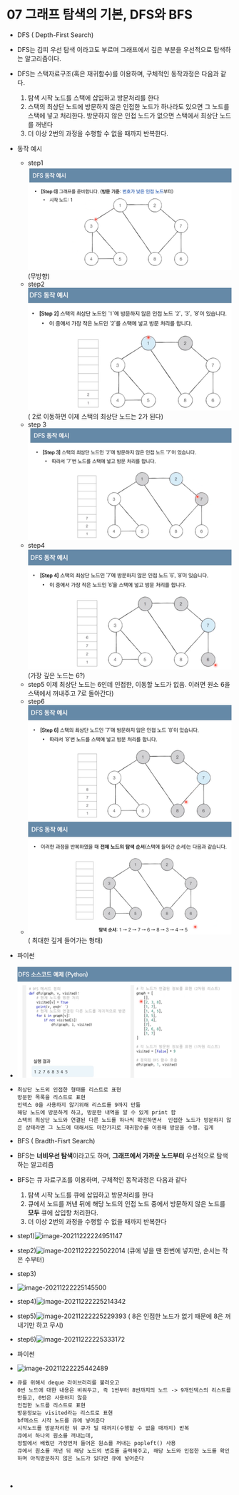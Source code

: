 # 07 그래프 탐색의 기본, DFS와 BFS
- DFS ( Depth-First Search)
- DFS는 김피 우선 탐색 이라고도 부르며 그래프에서 깊은 부분을 우선적으로 탐색하는 알고리즘이다.
- DFS는 스택자료구조(혹은 재귀함수)를 이용하며, 구체적인 동작과정은 다음과 같다.
  1. 탐색 시작 노드를 스택에 삽입하고 방문처리를 한다
  2. 스택의 최상단 노드에 방문하지 않은 인접한 노드가 하나라도 있으면 그 노드를 스택에 넣고 처리한다. 방문하지 않은 인접 노드가 없으면 스택에서 최상단 노드를 꺼낸다
  3. 더 이상 2번의 과정을 수행할 수 없을 때까지 반복한다.

- 동작 예시
  - step1![image-20211222223642550](그래프.assets/image-20211222223642550.png) (무방향)
  - step2![image-20211222223758088](그래프.assets/image-20211222223758088.png) ( 2로 이동하면 이제 스택의 최상단 노드는 2가 된다)
  - step 3![image-20211222223830602](그래프.assets/image-20211222223830602.png)
  - step4 ![image-20211222223904168](그래프.assets/image-20211222223904168.png) (가장 깊은 노드는 6?)
  - step5 이제 최상단 노드는 6인데 인접한, 이동할 노드가 없음. 이러면 원소 6을 스택에서 꺼내주고 7로 돌아간다)
  - step6![image-20211222224221857](그래프.assets/image-20211222224221857.png)
  - ![image-20211222224200824](그래프.assets/image-20211222224200824.png) ( 최대한 깊게 들어가는 형태)

- 파이썬
- ![image-20211222224315127](그래프.assets/image-20211222224315127.png)

- ```
  최상단 노드외 인접한 형태를 리스트로 표현
  방문한 목록을 리스트로 표현
  인덱스 0을 사용하지 않기위해 리스트를 9까지 만듦
  해당 노드에 방문하게 하고, 방문한 내역을 알 수 있게 print 함
  스택의 최상단 노드와 연결된 다른 노드를 하나씩 확인하면서  인접한 노드가 방문하지 않은 상태라면 그 노드에 대해서도 마찬가지로 재귀함수를 이용해 방문을 수행. 깊게
  
  ```



- BFS ( Bradth-Fisrt Search)
-  BFS는 **너비우선 탐색**이라고도 하며, **그래프에서 가까운 노드부터** 우선적으로 탐색하는 알고리즘
- BFS는 큐 자료구조를 이용하며, 구체적인 동작과정은 다음과 같다
  1. 탐색 시작 노드를 큐에 삽입하고 방문처리를 한다
  2. 큐에서 노드를 꺼낸 뒤에 해당 노드의 인접 노드 중에서 방문하지 않은 노드를  **모두**  큐에 삽입항 처리한다.
  3. 더 이상 2번의 과정을 수행할 수 없을 때까지 반복한다

- step1)![image-20211222224951147](그래프.assets/image-20211222224951147.png)
- step2)![image-20211222225022014](그래프.assets/image-20211222225022014.png) (큐에 넣을 땐 한번에 넣지만, 순서는 작은 수부터)
- step3)
- ![image-20211222225145500](그래프.assets/image-20211222225145500.png)
- step4)![image-20211222225214342](그래프.assets/image-20211222225214342.png)
- step5)![image-20211222225229393](그래프.assets/image-20211222225229393.png) ( 8은 인접한 노드가 없기 때문에 8은 꺼내기만 하고 무시)
- step6)![image-20211222225333172](그래프.assets/image-20211222225333172.png)



- 파이썬

- ![image-20211222225442489](그래프.assets/image-20211222225442489.png)

- ```
  큐를 위해서 deque 라이브러리를 불러오고
  0번 노드에 대한 내용은 비워두고, 즉 1번부터 8번까지의 노드 -> 9개인덱스의 리스트를 만들고, 0번은 사용하지 않음
  인접한 노드를 리스트로 표현
  방문정보는 visited라는 리스트로 표현
  bf메소드 시작 노드를 큐에 넣어준다
  시작노드를 방문처리한 뒤 큐가 빌 때까지(수행할 수 없을 때까지) 반복
  큐에서 하나의 원소를 꺼내는데,
  정렬에서 배웠던 가장먼저 들어온 원소를 꺼내는 popleft() 사용
  큐에서 원소를 꺼낸 뒤 해당 노드의 번호를 출력해주고, 해당 노드와 인접한 노드를 확인하며 아직방문하지 않은 노드가 있다면 큐에 넣어준다
  
  
  
  ```

- 